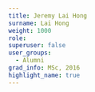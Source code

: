 ```yaml
---
title: Jeremy Lai Hong
surname: Lai Hong
weight: 1000
role:
superuser: false
user_groups:
  - Alumni
grad_info: MSc, 2016
highlight_name: true
---
```

